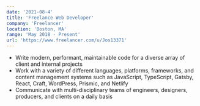 ```yaml
---
date: '2021-08-4'
title: 'Freelance Web Developer'
company: 'Freelancer'
location: 'Boston, MA'
range: 'May 2018 - Present'
url: 'https://www.freelancer.com/u/Jos13371'
---
```


- Write modern, performant, maintainable code for a diverse array of client and internal projects
- Work with a variety of different languages, platforms, frameworks, and content management systems such as JavaScript, TypeScript, Gatsby, React, Craft, WordPress, Prismic, and Netlify
- Communicate with multi-disciplinary teams of engineers, designers, producers, and clients on a daily basis
